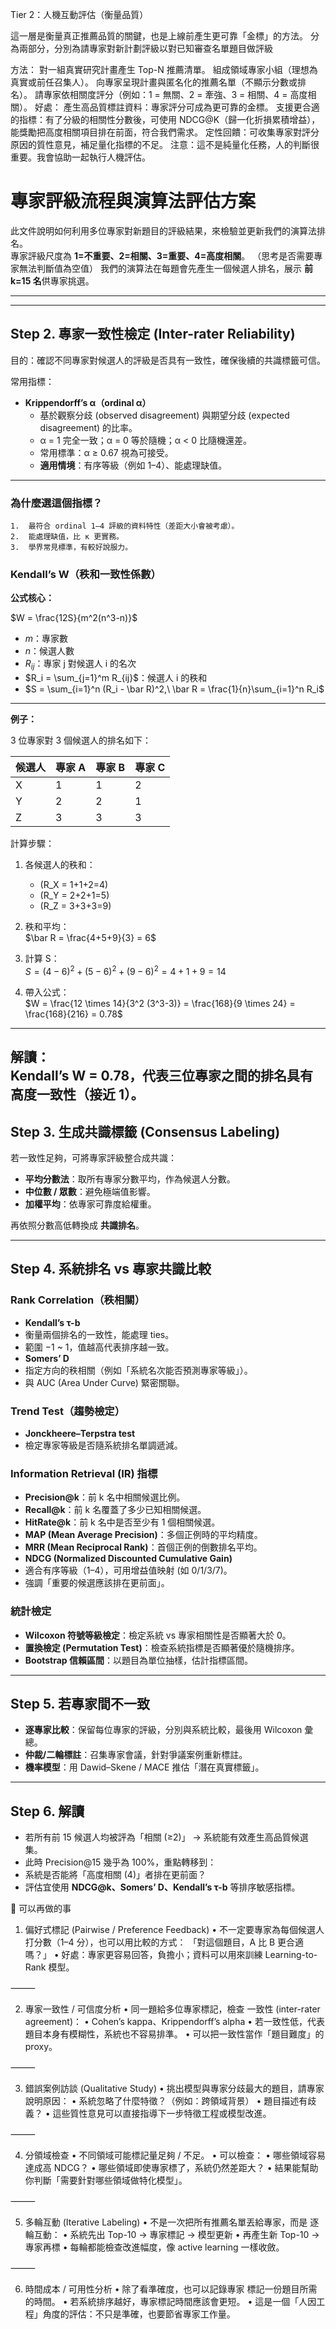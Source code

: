 Tier 2：人機互動評估（衡量品質）

這一層是衡量真正推薦品質的關鍵，也是上線前產生更可靠「金標」的方法。
分為兩部分，分別為請專家對新計劃評級以對已知審查名單題目做評級

方法：
對一組真實研究計畫產生 Top-N 推薦清單。
組成領域專家小組（理想為真實或前任召集人）。
向專家呈現計畫與匿名化的推薦名單（不顯示分數或排名）。
請專家依相關度評分（例如：1 = 無關、2 = 牽強、3 = 相關、4 = 高度相關）。
好處：
產生高品質標註資料：專家評分可成為更可靠的金標。
支援更合適的指標：有了分級的相關性分數後，可使用 NDCG@K（歸一化折損累積增益），能獎勵把高度相關項目排在前面，符合我們需求。
定性回饋：可收集專家對評分原因的質性意見，補足量化指標的不足。
注意：這不是純量化任務，人的判斷很重要。我會協助一起執行人機評估。
# 專家評級流程與演算法評估方案

此文件說明如何利用多位專家對新題目的評級結果，來檢驗並更新我們的演算法排名。  
專家評級尺度為 **1=不重要、2=相關、3=重要、4=高度相關**。 （思考是否需要專家無法判斷值為空值） 
我們的演算法在每題會先產生一個候選人排名，展示 **前 k=15 名**供專家挑選。

---

---

## Step 2. 專家一致性檢定 (Inter-rater Reliability)

目的：確認不同專家對候選人的評級是否具有一致性，確保後續的共識標籤可信。  

常用指標：  

- **Krippendorff’s α（ordinal α）**  
  - 基於觀察分歧 (observed disagreement) 與期望分歧 (expected disagreement) 的比率。  
  - α = 1 完全一致；α = 0 等於隨機；α < 0 比隨機還差。  
  - 常用標準：α ≥ 0.67 視為可接受。  
  - **適用情境**：有序等級（例如 1–4）、能處理缺值。  

---

### 為什麼選這個指標？
	1.	最符合 ordinal 1–4 評級的資料特性（差距大小會被考慮）。
	2.	能處理缺值，比 κ 更實務。
	3.	學界常見標準，有較好說服力。
 ### Kendall’s W（秩和一致性係數）

**公式核心：**

$W = \frac{12S}{m^2(n^3-n)}$

- $m$：專家數  
- $n$：候選人數  
- $R_{ij}$：專家 j 對候選人 i 的名次  
- $R_i = \sum_{j=1}^m R_{ij}$：候選人 i 的秩和  
- $S = \sum_{i=1}^n (R_i - \bar R)^2,\ \bar R = \frac{1}{n}\sum_{i=1}^n R_i$

---

**例子：**

3 位專家對 3 個候選人的排名如下：

| 候選人 | 專家 A | 專家 B | 專家 C |
|--------|--------|--------|--------|
| X      |   1    |   1    |   2    |
| Y      |   2    |   2    |   1    |
| Z      |   3    |   3    |   3    |

計算步驟：  

1. 各候選人的秩和：  
   - \(R_X = 1+1+2=4\)  
   - \(R_Y = 2+2+1=5\)  
   - \(R_Z = 3+3+3=9\)  

2. 秩和平均：  
   $\bar R = \frac{4+5+9}{3} = 6$

3. 計算 S：  
   $S = (4-6)^2 + (5-6)^2 + (9-6)^2 = 4 + 1 + 9 = 14$

4. 帶入公式：  
   $W = \frac{12 \times 14}{3^2 (3^3-3)} 
     = \frac{168}{9 \times 24} 
     = \frac{168}{216} 
     = 0.78$

---

**解讀：**  
Kendall’s W = 0.78，代表三位專家之間的排名具有高度一致性（接近 1）。
---

## Step 3. 生成共識標籤 (Consensus Labeling)
若一致性足夠，可將專家評級整合成共識：  
- **平均分數法**：取所有專家分數平均，作為候選人分數。  
- **中位數 / 眾數**：避免極端值影響。  
- **加權平均**：依專家可靠度給權重。  

再依照分數高低轉換成 **共識排名**。

---

## Step 4. 系統排名 vs 專家共識比較
### Rank Correlation（秩相關）
- **Kendall’s τ-b**  
- 衡量兩個排名的一致性，能處理 ties。  
- 範圍 −1 ~ 1，值越高代表排序越一致。  
- **Somers’ D**  
- 指定方向的秩相關（例如「系統名次能否預測專家等級」）。  
- 與 AUC (Area Under Curve) 緊密關聯。  

### Trend Test（趨勢檢定）
- **Jonckheere–Terpstra test**  
- 檢定專家等級是否隨系統排名單調遞減。  

### Information Retrieval (IR) 指標
- **Precision@k**：前 k 名中相關候選比例。  
- **Recall@k**：前 k 名覆蓋了多少已知相關候選。  
- **HitRate@k**：前 k 名中是否至少有 1 個相關候選。  
- **MAP (Mean Average Precision)**：多個正例時的平均精度。  
- **MRR (Mean Reciprocal Rank)**：首個正例的倒數排名平均。  
- **NDCG (Normalized Discounted Cumulative Gain)**  
- 適合有序等級（1–4），可用增益值映射 (如 0/1/3/7)。  
- 強調「重要的候選應該排在更前面」。  

### 統計檢定
- **Wilcoxon 符號等級檢定**：檢定系統 vs 專家相關性是否顯著大於 0。  
- **置換檢定 (Permutation Test)**：檢查系統指標是否顯著優於隨機排序。  
- **Bootstrap 信賴區間**：以題目為單位抽樣，估計指標區間。  

---

## Step 5. 若專家間不一致
- **逐專家比較**：保留每位專家的評級，分別與系統比較，最後用 Wilcoxon 彙總。  
- **仲裁/二輪標註**：召集專家會議，針對爭議案例重新標註。  
- **機率模型**：用 Dawid–Skene / MACE 推估「潛在真實標籤」。  

---

## Step 6. 解讀
- 若所有前 15 候選人均被評為「相關 (≥2)」 → 系統能有效產生高品質候選集。  
- 此時 Precision@15 幾乎為 100%，重點轉移到：  
- 系統是否能將「高度相關 (4)」者排在更前面？  
- 評估宜使用 **NDCG@k、Somers’ D、Kendall’s τ-b** 等排序敏感指標。  

🔑 可以再做的事

1. 偏好式標記 (Pairwise / Preference Feedback)
	•	不一定要專家為每個候選人打分數（1–4 分），也可以用比較的方式：
「對這個題目，A 比 B 更合適嗎？」
	•	好處：專家更容易回答，負擔小；資料可以用來訓練 Learning-to-Rank 模型。

⸻

2. 專家一致性 / 可信度分析
	•	同一題給多位專家標記，檢查 一致性 (inter-rater agreement)：
	•	Cohen’s kappa、Krippendorff’s alpha
	•	若一致性低，代表題目本身有模糊性，系統也不容易排準。
	•	可以把一致性當作「題目難度」的 proxy。

⸻

3. 錯誤案例訪談 (Qualitative Study)
	•	挑出模型與專家分歧最大的題目，請專家說明原因：
	•	系統忽略了什麼特徵？（例如：跨領域背景）
	•	題目描述有歧義？
	•	這些質性意見可以直接指導下一步特徵工程或模型改進。

⸻

4. 分領域檢查
	•	不同領域可能標記量足夠 / 不足。
	•	可以檢查：
	•	哪些領域容易達成高 NDCG？
	•	哪些領域即使專家標了，系統仍然差距大？
	•	結果能幫助你判斷「需要針對哪些領域做特化模型」。

⸻

5. 多輪互動 (Iterative Labeling)
	•	不是一次把所有推薦名單丟給專家，而是 逐輪互動：
	•	系統先出 Top-10 → 專家標記 → 模型更新
	•	再產生新 Top-10 → 專家再標
	•	每輪都能檢查改進幅度，像 active learning 一樣收斂。

⸻

6. 時間成本 / 可用性分析
	•	除了看準確度，也可以記錄專家 標記一份題目所需的時間。
	•	若系統排序越好，專家標記時間應該會更短。
	•	這是一個「人因工程」角度的評估：不只是準確，也要節省專家工作量。

